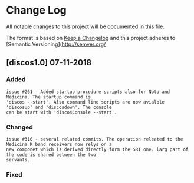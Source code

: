 # Change Log
All notable changes to this project will be documented in this file.

The format is based on [Keep a Changelog](http://keepachangelog.com/)
and this project adheres to [Semantic Versioning](http://semver.org/

## [discos1.0] 07-11-2018
### Added
	
	issue #261 - Added startup procedure scripts also for Noto and Medicina. The startup command is 
	'discos --start'. Also command line scripts are now avialble 'discosup' and 'discosdown'. The console
	can be start with 'discosConsole --start'. 

### Changed

	issue #316 - several related commits. The operation releated to the Medicina K band receivers now relys on a
	new componet which is derived directly form the SRT one. larg part of the code is shared between the two
	servants.

### Fixed 

## 


